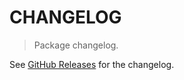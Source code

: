 # CHANGELOG

> Package changelog.

See [GitHub Releases](https://github.com/stdlib-js/regexp-native-function/releases) for the changelog.